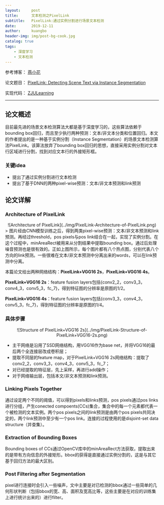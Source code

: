 ```yaml
---
layout:     post
title:      文本检测之PixelLink
subtitle:   PixelLink:通过实例分割进行场景文本检测
date:       2019-12-11
author:     kuangbo
header-img: img/post-bg-cook.jpg
catalog: true
tags:
    - 深度学习
    - 文本检测
---
```


参考博客： [燕小花](https://zhuanlan.zhihu.com/p/38171172)

论文题目： [PixelLink: Detecting Scene Text via Instance Segmentation](arxiv.org/abs/1801.01315)

实现代码： [ZJULearning](github.com/ZJULearning/pixel_link)

---

## 论文概述

目前最先进的场景文本检测算法大都是基于深度学习的，这些算法依赖于bounding box回归，而且至少执行两种预测：文本/非文本分类和位置回归。本文的作者提出的是一种基于实例分割（Instance Segmentation）的场景文本检测算法PixelLink。该算法放弃了bounding box回归的思想，直接采用实例分割对文本行区域进行分割，找到对应文本行的外接矩形框。


### 关键idea
- 提出了通过实例分割进行文本检测
- 提出了基于DNN的两种pixel-wise预测：文本/非文本预测和link预测


## 论文详解
### Architecture of PixelLink
<div align="center">
![Architecture of PixelLink](../img/PixelLink-Architecture-of-PixelLink.png)
</div>
> 图片经由CNN模型训练之后，得到两类pixel-wise预测：文本/非文本预测和link预测。再经过threshold，pos pixels与pos link结合在一起，实现了实例分割。在这个过程中，minAreaRect被用来从分割结果中提取bounding box。通过后处理噪音预测也是很有效的。正如上图所示，每个图片都有八个热点图，分别代表八个方向的link预测。一些很难在文本/非文本预测中分离出来的words，可以在link预测中分离。

本篇论文给出两种网络结构：**PixelLink+VGG16 2s**，**PixelLink+VGG16 4s**。

**PixelLink+VGG16 2s**：feature fusion layers包括{conv2_2，conv3_3，conv4_3，conv5_3，fc_7}，得到特征图的分辨率是原图的1/2。

**PixelLink+VGG16 4s**：feature fusion layers包括{conv3_3，conv4_3，conv5_3，fc_7}，得到特征图的分辨率是原图的1/4。


### 具体步骤
<div align="center">
![Structure of PixelLink+VGG16 2s](../img/PixelLink-Structure-of-PixelLink+VGG16-2s.png)
</div>

- 主干网络是沿用了SSD网络结构，用VGG16作为base net，并将VGG16的最后两个全连接层改成卷积层；
- 提取不同层的feature map，对于PixelLink+VGG16 2s网络结构：提取了conv2_2，conv3_3，conv4_3，conv5_3，fc_7；
- 对已经提取的特征层，先上采样，再进行add操作；
- 对于网络输出层，包括本文/非文本预测和link预测。


### Linking Pixels Together
通过设定两个不同的阈值，可以得到pixels和links预测，pos pixels通过pos links进行分组，产生conected compoents(CCs)集合，集合中的每一个元素都代表一个被检测的文本实例。两个pos pixels之间的link预测是由两个pos pixels共同决定的，两个link预测中至少有一个pos link。连接的过程使用的是disjoint-set data structure（并查集）。


### Extraction of Bounding Boxes
Bounding boxes of CCs通过OpenCV库中的minAreaRect方法获取，提取出来的是带有方向信息的外接矩形。bbox的获得是直接通过实例分割的，这是与其它基于回归方法的最大区别。


### Post Filtering after Segmentation
pixel进行连接时会引入一些噪声，文中主要是对已检测的bbox通过一些简单的几何形状判断（包括bbox的宽、高、面积及宽高比等，这些主要是在对应的训练集上进行统计出来的）进行filter。

 

